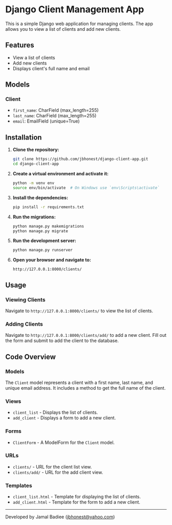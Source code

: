 # Django Client Management App

This is a simple Django web application for managing clients. The app allows you to view a list of clients and add new clients.

## Features

- View a list of clients
- Add new clients
- Displays client's full name and email

## Models

### Client

- `first_name`: CharField (max_length=255)
- `last_name`: CharField (max_length=255)
- `email`: EmailField (unique=True)

## Installation

1. **Clone the repository:**

    ```sh
    git clone https://github.com/jbhonest/django-client-app.git
    cd django-client-app
    ```

2. **Create a virtual environment and activate it:**

    ```sh
    python -m venv env
    source env/bin/activate  # On Windows use `env\Scripts\activate`
    ```

3. **Install the dependencies:**

    ```sh
    pip install -r requirements.txt
    ```

4. **Run the migrations:**

    ```sh
    python manage.py makemigrations
    python manage.py migrate
    ```

5. **Run the development server:**

    ```sh
    python manage.py runserver
    ```

6. **Open your browser and navigate to:**

    ```
    http://127.0.0.1:8000/clients/
    ```


## Usage

### Viewing Clients

Navigate to `http://127.0.0.1:8000/clients/` to view the list of clients.

### Adding Clients

Navigate to `http://127.0.0.1:8000/clients/add/` to add a new client. Fill out the form and submit to add the client to the database.

## Code Overview

### Models

The `Client` model represents a client with a first name, last name, and unique email address. It includes a method to get the full name of the client.

### Views

- `client_list` - Displays the list of clients.
- `add_client` - Displays a form to add a new client.

### Forms

- `ClientForm` - A ModelForm for the `Client` model.

### URLs

- `clients/` - URL for the client list view.
- `clients/add/` - URL for the add client view.

### Templates

- `client_list.html` - Template for displaying the list of clients.
- `add_client.html` - Template for the form to add a new client.


---

Developed by Jamal Badiee (jbhonest@yahoo.com)


